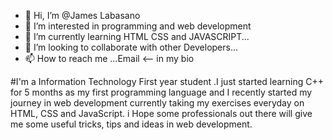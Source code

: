 - 👋 Hi, I’m @James Labasano
- 👀 I’m interested in programming and web development 
- 🌱 I’m currently learning HTML CSS and JAVASCRIPT...
- 💞️ I’m looking to collaborate with other Developers...
- 📫 How to reach me ...Email <-- in my bio

#I'm a Information Technology First year student .I just started learning C++ for 5 months as my first programming language and I recently 
started my journey in web development 
currently taking my exercises everyday on HTML, CSS and JavaScript. i Hope some professionals out there will give 
me some useful tricks, tips and ideas in web development.

<!---
JCLabasano/JCLabasano is a ✨ special ✨ repository because its `README.md` (this file) appears on your GitHub profile.
You can click the Preview link to take a look at your changes.
--->
